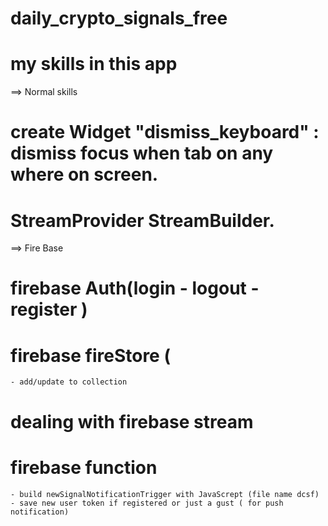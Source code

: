 # daily_crypto_signals_free


# my skills in this app

==> Normal skills
# create Widget "dismiss_keyboard" : dismiss focus when tab on any where on screen.
# StreamProvider StreamBuilder.

==> Fire Base
# firebase Auth(login - logout - register )
# firebase fireStore (
    - add/update to collection
# dealing with firebase stream

# firebase function
    - build newSignalNotificationTrigger with JavaScrept (file name dcsf)
    - save new user token if registered or just a gust ( for push notification)

